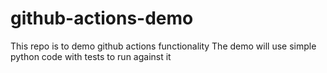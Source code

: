 # github-actions-demo
This repo is to demo github actions functionality
The demo will use simple python code with tests to run against it
